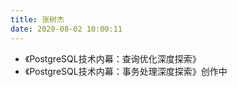 ```yaml
---
title: 张树杰
date: 2020-08-02 10:00:11
---
```



* 《PostgreSQL技术内幕：查询优化深度探索》
* 《PostgreSQL技术内幕：事务处理深度探索》创作中